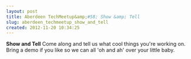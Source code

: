 ```yaml
---
layout: post
title: Aberdeen TechMeetup&amp;#58; Show &amp; Tell
slug: aberdeen_techmeetup_show_and_tell
created: 2012-11-20 10:34:25
---
```


<b>Show and Tell</b>
Come along and tell us what cool things you're working on. Bring a demo if you like so we can all 'oh and ah' over your little baby.
